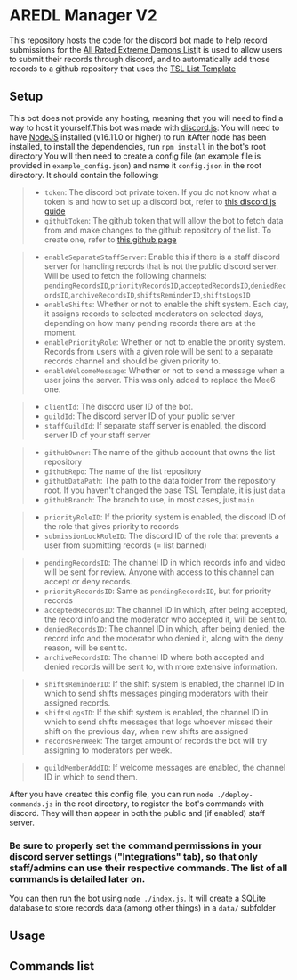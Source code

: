 # AREDL Manager V2


This repository hosts the code for the discord bot made to help record submissions for the [All Rated Extreme Demons List](https://aredl.net)It is used to allow users to submit their records through discord, and to automatically add those records to a github repository that uses the [TSL List Template](https://github.com/TheShittyList/GDListTemplate)

## Setup



This bot does not provide any hosting, meaning that you will need to find a way to host it yourself.This bot was made with [discord.js](https://discord.js.org/): You will need to have [NodeJS](https://nodejs.org/en) installed (v16.11.0 or higher) to run itAfter node has been installed, to install the dependencies, run `npm install` in the bot's root directory
You will then need to create a config file (an example file is provided in `example_config.json`) and name it `config.json` in the root directory. It should contain the following:

> * `token`: The discord bot private token. If you do not know what a token is and how to set up a discord bot, refer to [this discord.js guide](https://discordjs.guide/preparations/setting-up-a-bot-application.html)
> * `githubToken`: The github token that will allow the bot to fetch data from and make changes to the github repository of the list. To create one, refer to [this github page](https://docs.github.com/en/authentication/keeping-your-account-and-data-secure/managing-your-personal-access-tokens)

> * `enableSeparateStaffServer`: Enable this if there is a staff discord server for handling records that is not the public discord server. Will be used to fetch the following channels: `pendingRecordsID`,`priorityRecordsID`,`acceptedRecordsID`,`deniedRecordsID`,`archiveRecordsID`,`shiftsReminderID`,`shiftsLogsID`
> * `enableShifts`: Whether or not to enable the shift system. Each day, it assigns records to selected moderators on selected days, depending on how many pending records there are at the moment.
> * `enablePriorityRole`: Whether or not to enable the priority system. Records from users with a given role will be sent to a separate records channel and should be given priority to.
> * `enableWelcomeMessage`: Whether or not to send a message when a user joins the server. This was only added to replace the Mee6 one.

> * `clientId`: The discord user ID of the bot.
> * `guildId`: The discord server ID of your public server
> * `staffGuildId`: If separate staff server is enabled, the discord server ID of your staff server

> * `githubOwner`: The name of the github account that owns the list repository
> * `githubRepo`: The name of the list repository
> * `githubDataPath`: The path to the data folder from the repository root. If you haven't changed the base TSL Template, it is just `data`
> * `githubBranch`: The branch to use, in most cases, just `main`

> * `priorityRoleID`: If the priority system is enabled, the discord ID of the role that gives priority to records
> * `submissionLockRoleID`: The discord ID of the role that prevents a user from submitting records (= list banned)

> * `pendingRecordsID`: The channel ID in which records info and video will be sent for review. Anyone with access to this channel can accept or deny records.
> * `priorityRecordsID`: Same as `pendingRecordsID`, but for priority records
> * `acceptedRecordsID`: The channel ID in which, after being accepted, the record info and the moderator who accepted it, will be sent to.
> * `deniedRecordsID`: The channel ID in which, after being denied, the record info and the moderator who denied it, along with the deny reason, will be sent to.
> * `archiveRecordsID`: The channel ID where both accepted and denied records will be sent to, with more extensive information.

> * `shiftsReminderID`: If the shift system is enabled, the channel ID in which to send shifts messages pinging moderators with their assigned records.
> * `shiftsLogsID`: If the shift system is enabled, the channel ID in which to send shifts messages that logs whoever missed their shift on the previous day, when new shifts are assigned
> * `recordsPerWeek`: The target amount of records the bot will try assigning to moderators per week.

> * `guildMemberAddID`: If welcome messages are enabled, the channel ID in which to send them.

After you have created this config file, you can run `node ./deploy-commands.js` in the root directory, to register the bot's commands with discord. They will then appear in both the public and (if enabled) staff server.

### Be sure to properly set the command permissions in your discord server settings ("Integrations" tab), so that only staff/admins can use their respective commands. The list of all commands is detailed later on.

You can then run the bot using `node ./index.js`. It will create a SQLite database to store records data (among other things) in a `data/` subfolder

## Usage

## Commands list